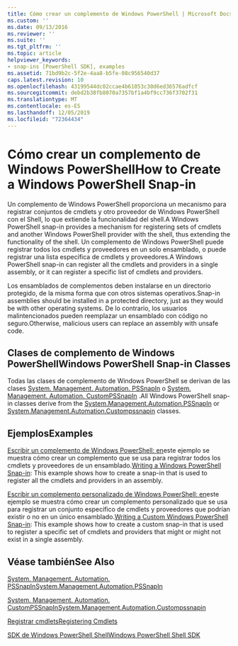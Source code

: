 ```yaml
---
title: Cómo crear un complemento de Windows PowerShell | Microsoft Docs
ms.custom: ''
ms.date: 09/13/2016
ms.reviewer: ''
ms.suite: ''
ms.tgt_pltfrm: ''
ms.topic: article
helpviewer_keywords:
- snap-ins [PowerShell SDK], examples
ms.assetid: 71bd9b2c-5f2e-4aa8-b5fe-08c956540d37
caps.latest.revision: 10
ms.openlocfilehash: 43199544dc02ccae4b61053c30d6ed36576adfcf
ms.sourcegitcommit: debd2b38fb8070a7357bf1a4bf9cc736f3702f31
ms.translationtype: MT
ms.contentlocale: es-ES
ms.lasthandoff: 12/05/2019
ms.locfileid: "72364434"
---
```

# <a name="how-to-create-a-windows-powershell-snap-in"></a><span data-ttu-id="69a0e-102">Cómo crear un complemento de Windows PowerShell</span><span class="sxs-lookup"><span data-stu-id="69a0e-102">How to Create a Windows PowerShell Snap-in</span></span>

<span data-ttu-id="69a0e-103">Un complemento de Windows PowerShell proporciona un mecanismo para registrar conjuntos de cmdlets y otro proveedor de Windows PowerShell con el Shell, lo que extiende la funcionalidad del shell.</span><span class="sxs-lookup"><span data-stu-id="69a0e-103">A Windows PowerShell snap-in provides a mechanism for registering sets of cmdlets and another Windows PowerShell provider with the shell, thus extending the functionality of the shell.</span></span> <span data-ttu-id="69a0e-104">Un complemento de Windows PowerShell puede registrar todos los cmdlets y proveedores en un solo ensamblado, o puede registrar una lista específica de cmdlets y proveedores.</span><span class="sxs-lookup"><span data-stu-id="69a0e-104">A Windows PowerShell snap-in can register all the cmdlets and providers in a single assembly, or it can register a specific list of cmdlets and providers.</span></span>

<span data-ttu-id="69a0e-105">Los ensamblados de complementos deben instalarse en un directorio protegido, de la misma forma que con otros sistemas operativos.</span><span class="sxs-lookup"><span data-stu-id="69a0e-105">Snap-in assemblies should be installed in a protected directory, just as they would be with other operating systems.</span></span> <span data-ttu-id="69a0e-106">De lo contrario, los usuarios malintencionados pueden reemplazar un ensamblado con código no seguro.</span><span class="sxs-lookup"><span data-stu-id="69a0e-106">Otherwise, malicious users can replace an assembly with unsafe code.</span></span>

## <a name="windows-powershell-snap-in-classes"></a><span data-ttu-id="69a0e-107">Clases de complemento de Windows PowerShell</span><span class="sxs-lookup"><span data-stu-id="69a0e-107">Windows PowerShell Snap-in Classes</span></span>

<span data-ttu-id="69a0e-108">Todas las clases de complemento de Windows PowerShell se derivan de las clases [System. Management. Automation. PSSnapIn](/dotnet/api/System.Management.Automation.PSSnapIn) o [System. Management. Automation. CustomPSSnapIn](/dotnet/api/System.Management.Automation.CustomPSSnapIn) .</span><span class="sxs-lookup"><span data-stu-id="69a0e-108">All Windows PowerShell snap-in classes derive from the [System.Management.Automation.PSSnapIn](/dotnet/api/System.Management.Automation.PSSnapIn) or [System.Management.Automation.Custompssnapin](/dotnet/api/System.Management.Automation.CustomPSSnapIn) classes.</span></span>

## <a name="examples"></a><span data-ttu-id="69a0e-109">Ejemplos</span><span class="sxs-lookup"><span data-stu-id="69a0e-109">Examples</span></span>

<span data-ttu-id="69a0e-110">[Escribir un complemento de Windows PowerShell: en](./writing-a-windows-powershell-snap-in.md)este ejemplo se muestra cómo crear un complemento que se usa para registrar todos los cmdlets y proveedores de un ensamblado.</span><span class="sxs-lookup"><span data-stu-id="69a0e-110">[Writing a Windows PowerShell Snap-in](./writing-a-windows-powershell-snap-in.md): This example shows how to create a snap-in that is used to register all the cmdlets and providers in an assembly.</span></span>

<span data-ttu-id="69a0e-111">[Escribir un complemento personalizado de Windows PowerShell: en](./writing-a-custom-windows-powershell-snap-in.md)este ejemplo se muestra cómo crear un complemento personalizado que se usa para registrar un conjunto específico de cmdlets y proveedores que podrían existir o no en un único ensamblado.</span><span class="sxs-lookup"><span data-stu-id="69a0e-111">[Writing a Custom Windows PowerShell Snap-in](./writing-a-custom-windows-powershell-snap-in.md): This example shows how to create a custom snap-in that is used to register a specific set of cmdlets and providers that might or might not exist in a single assembly.</span></span>

## <a name="see-also"></a><span data-ttu-id="69a0e-112">Véase también</span><span class="sxs-lookup"><span data-stu-id="69a0e-112">See Also</span></span>

[<span data-ttu-id="69a0e-113">System. Management. Automation. PSSnapIn</span><span class="sxs-lookup"><span data-stu-id="69a0e-113">System.Management.Automation.PSSnapIn</span></span>](/dotnet/api/System.Management.Automation.PSSnapIn)

[<span data-ttu-id="69a0e-114">System. Management. Automation. CustomPSSnapIn</span><span class="sxs-lookup"><span data-stu-id="69a0e-114">System.Management.Automation.Custompssnapin</span></span>](/dotnet/api/System.Management.Automation.CustomPSSnapIn)

[<span data-ttu-id="69a0e-115">Registrar cmdlets</span><span class="sxs-lookup"><span data-stu-id="69a0e-115">Registering Cmdlets</span></span>](./registering-cmdlets.md)

[<span data-ttu-id="69a0e-116">SDK de Windows PowerShell Shell</span><span class="sxs-lookup"><span data-stu-id="69a0e-116">Windows PowerShell Shell SDK</span></span>](../windows-powershell-reference.md)
